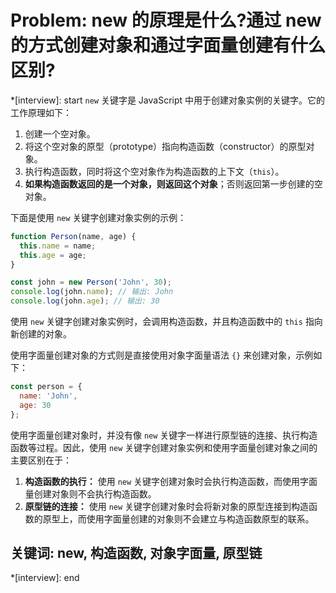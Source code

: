 # Problem: new 的原理是什么?通过 new 的方式创建对象和通过字面量创建有什么区别?

*[interview]: start
`new` 关键字是 JavaScript 中用于创建对象实例的关键字。它的工作原理如下：

1. 创建一个空对象。
2. 将这个空对象的原型（prototype）指向构造函数（constructor）的原型对象。
3. 执行构造函数，同时将这个空对象作为构造函数的上下文（`this`）。
4. **如果构造函数返回的是一个对象，则返回这个对象**；否则返回第一步创建的空对象。

下面是使用 `new` 关键字创建对象实例的示例：

```javascript
function Person(name, age) {
  this.name = name;
  this.age = age;
}

const john = new Person('John', 30);
console.log(john.name); // 输出: John
console.log(john.age); // 输出: 30
```

使用 `new` 关键字创建对象实例时，会调用构造函数，并且构造函数中的 `this` 指向新创建的对象。

使用字面量创建对象的方式则是直接使用对象字面量语法 `{}` 来创建对象，示例如下：

```javascript
const person = {
  name: 'John',
  age: 30
};
```

使用字面量创建对象时，并没有像 `new` 关键字一样进行原型链的连接、执行构造函数等过程。因此，使用 `new` 关键字创建对象实例和使用字面量创建对象之间的主要区别在于：

1. **构造函数的执行：** 使用 `new` 关键字创建对象时会执行构造函数，而使用字面量创建对象则不会执行构造函数。
2. **原型链的连接：** 使用 `new` 关键字创建对象时会将新对象的原型连接到构造函数的原型上，而使用字面量创建的对象则不会建立与构造函数原型的联系。

## 关键词:  new, 构造函数, 对象字面量, 原型链
*[interview]: end
